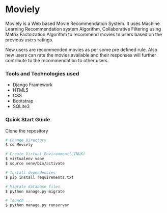 # Moviely


Moviely is a Web based Movie Recommendation System.
It uses Machine Learning Recommendation system Algorithm, Collaborative Filtering using Matrix Factoization Algorithm to recommend movies to users based on the previous users ratings.

New users are recommended movies as per some pre defined rule.
Also new users can rate the movies available and their responses will further contribute to the recommendation to other users.


### Tools and Technologies used
     
<ul>
     <li>Django Framework</li>
     <li>HTML5</li>
     <li>CSS</li>
     <li>Bootstrap</li>
     <li>SQLite3</li>
</ul>

### Quick Start Guide

Clone the repository

```bash
# Change Directory
$ cd Moviely

# Create Virtual Environment(LINUX)
$ virtualenv venv
$ source venv/bin/activate

# Install dependencies
$ pip install requirements.txt

# Migrate database files
$ python manage.py migrate

# launch ...
$ python manage.py runserver

```
